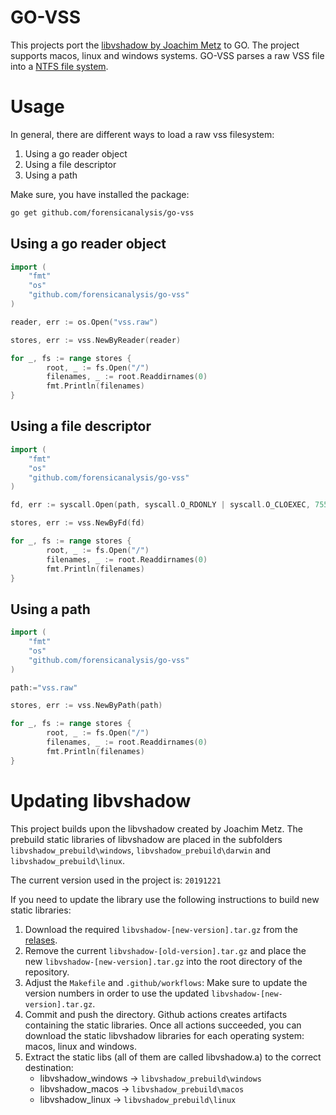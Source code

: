 # GO-VSS
This projects port the [libvshadow by Joachim Metz](https://github.com/libyal/libvshadow) to GO. The project supports macos, linux and windows systems.
GO-VSS parses a raw VSS file into a [NTFS file system](https://github.com/forensicanalysis/fslib/tree/master/filesystem/ntfs).

# Usage

In general, there are different ways to load a raw vss filesystem:
1. Using a go reader object
2. Using a file descriptor
3. Using a path

Make sure, you have installed the package:
```bash
go get github.com/forensicanalysis/go-vss
```

## Using a go reader object
```go
import (
    "fmt"
    "os"
	"github.com/forensicanalysis/go-vss"
)

reader, err := os.Open("vss.raw")

stores, err := vss.NewByReader(reader)

for _, fs := range stores {
		root, _ := fs.Open("/")
		filenames, _ := root.Readdirnames(0)
		fmt.Println(filenames)
}
```

## Using a file descriptor
```go
import (
    "fmt"
    "os"
	"github.com/forensicanalysis/go-vss"
)

fd, err := syscall.Open(path, syscall.O_RDONLY | syscall.O_CLOEXEC, 755)

stores, err := vss.NewByFd(fd)

for _, fs := range stores {
		root, _ := fs.Open("/")
		filenames, _ := root.Readdirnames(0)
		fmt.Println(filenames)
}
```

## Using a path
```go
import (
    "fmt"
    "os"
	"github.com/forensicanalysis/go-vss"
)

path:="vss.raw"

stores, err := vss.NewByPath(path)

for _, fs := range stores {
		root, _ := fs.Open("/")
		filenames, _ := root.Readdirnames(0)
		fmt.Println(filenames)
}
```

# Updating libvshadow
This project builds upon the libvshadow created by Joachim Metz. The prebuild static libraries of libvshadow are placed in the subfolders ```libvshadow_prebuild\windows```, ```libvshadow_prebuild\darwin``` and ```libvshadow_prebuild\linux```.

The current version used in the project is: ```20191221```

If you need to update the library use the following instructions to build new static libraries:

1. Download the required ```libvshadow-[new-version].tar.gz``` from the [relases](https://github.com/libyal/libvshadow/releases).
2. Remove the current ```libvshadow-[old-version].tar.gz``` and place the new ```libvshadow-[new-version].tar.gz``` into the root directory of the repository.
3. Adjust the ```Makefile``` and ```.github/workflows```: Make sure to update the version numbers in order to use the updated ```libvshadow-[new-version].tar.gz```.
4. Commit and push the directory. Github actions creates artifacts containing the static libraries. Once all actions succeeded, you can download the static libvshadow libraries for each operating system: macos, linux and windows.
5. Extract the static libs (all of them are called libvshadow.a) to the correct destination:
    - libvshadow_windows -> ```libvshadow_prebuild\windows``` 
    - libvshadow_macos -> ```libvshadow_prebuild\macos```
    - libvshadow_linux -> ```libvshadow_prebuild\linux```